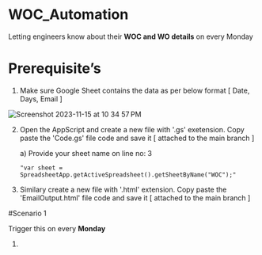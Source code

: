 # WOC_Automation
Letting engineers know about their **WOC and WO details** on every Monday


Prerequisite’s 
===============

1) Make sure Google Sheet contains the data as per below format [ Date, Days, Email ]

![Screenshot 2023-11-15 at 10 34 57 PM](https://github.com/Surenu1248/WOC_Automation/assets/31179719/483eb6b0-b55a-49e0-bd03-2d9ea620ad6d)


2) Open the AppScript and create a new file with '.gs' exetension. Copy paste the 'Code.gs' file code and save it [ attached to the main branch ]
   
   a) Provide your sheet name on line no: 3
      ```
     "var sheet = SpreadsheetApp.getActiveSpreadsheet().getSheetByName("WOC");"
      ```
   
4) Similary create a new file with '.html' extension. Copy paste the 'EmailOutput.html' file code and save it [ attached to the main branch ]


#Scenario 1

Trigger this on every **Monday**

1) 








